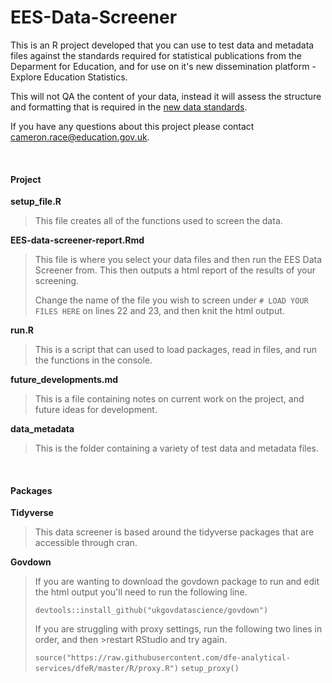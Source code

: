 # **EES-Data-Screener**
This is an R project developed that you can use to test data and metadata files against the standards required for statistical publications from the Deparment for Education, and for use on it's new dissemination platform - Explore Education Statistics. 

This will not QA the content of your data, instead it will assess the structure and formatting that is required in the [new data standards](https://teams.microsoft.com/l/channel/19%3A1bdf09280fd94df09f0d42e19cb251fb%40thread.skype/tab%3A%3A638782f8-c3cf-423f-b63c-2e5709c64b9b?groupId=679b2376-8c8c-4062-a1c9-0744ce5ac88f&tenantId=fad277c9-c60a-4da1-b5f3-b3b8b34a82f9). 

If you have any questions about this project please contact cameron.race@education.gov.uk.

<br>

#### **Project**
**setup_file.R** <br>

>This file creates all of the functions used to screen the data.

**EES-data-screener-report.Rmd** <br>

>This file is where you select your data files and then run the EES Data Screener from. This then outputs a html report of the results of your screening.
>
>Change the name of the file you wish to screen under `# LOAD YOUR FILES HERE` on lines 22 and 23, and then knit the html output.

**run.R** <br>

>This is a script that can used to load packages, read in files, and run the functions in the console.

**future_developments.md** <br>

>This is a file containing notes on current work on the project, and future ideas for development.

**data_metadata** <br>

>This is the folder containing a variety of test data and metadata files.

<br>

#### **Packages**
**Tidyverse** <br>

>This data screener is based around the tidyverse packages that are accessible through cran.

**Govdown** <br>

>If you are wanting to download the govdown package to run and edit the html output you'll need to run the following line.
>
>    `devtools::install_github("ukgovdatascience/govdown")`
>
>If you are struggling with proxy settings, run the following two lines in order, and then >restart RStudio and try again.
>
>   `source("https://raw.githubusercontent.com/dfe-analytical-services/dfeR/master/R/proxy.R")`
>   `setup_proxy()`

